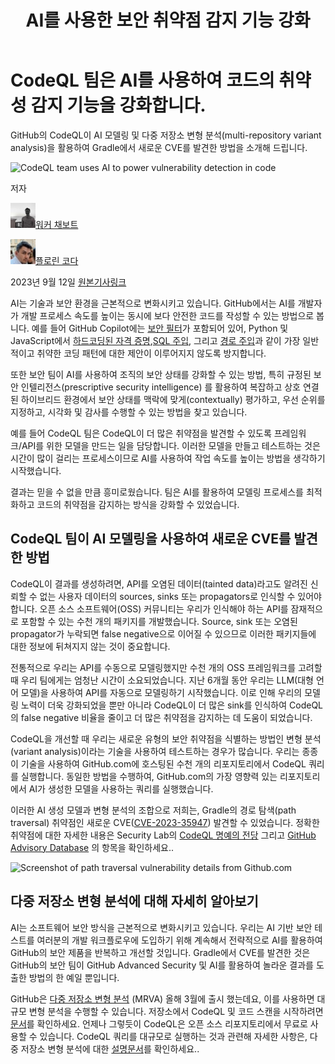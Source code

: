 ﻿---
layout: default
title: AI를 사용한 보안 취약점 감지 기능 강화
nav_order: 13
parent: 07. GitHub 주요 블로그
---

# <a name="_jdcvfx59ecxr"></a>**CodeQL 팀은 AI를 사용하여 코드의 취약성 감지 기능을 강화합니다.**
GitHub의 CodeQL이 AI 모델링 및 다중 저장소 변형 분석(multi-repository variant analysis)을 활용하여 Gradle에서 새로운 CVE를 발견한 방법을 소개해 드립니다.

![CodeQL team uses AI to power vulnerability detection in code](./13src/Aspose.Words.8e4d623a-3b21-4a5d-99db-2226da608641.001.png)

저자

![Walker Chabbott](./13src/Aspose.Words.8e4d623a-3b21-4a5d-99db-2226da608641.002.jpeg)[워커 채보트](https://github.blog/author/wchabbott/)

![Florin Coada](./13src/Aspose.Words.8e4d623a-3b21-4a5d-99db-2226da608641.003.jpeg)[](https://github.blog/author/wchabbott/)[플로린 코다](https://github.blog/author/coadaflorin/)

[](https://github.blog/author/coadaflorin/)2023년 9월 12일 [원본기사링크](https://github.blog/2023-09-12-codeql-team-uses-ai-to-power-vulnerability-detection-in-code/)

AI는 기술과 보안 환경을 근본적으로 변화시키고 있습니다. GitHub에서는 AI를 개발자가 개발 프로세스 속도를 높이는 동시에 보다 안전한 코드를 작성할 수 있는 방법으로 봅니다. 예를 들어 GitHub Copilot에는 [보안 필터](https://github.blog/2023-02-14-github-copilot-now-has-a-better-ai-model-and-new-capabilities/)가 포함되어 있어, Python 및 JavaScript에서 [하드코딩된 자격 증명](https://cwe.mitre.org/data/definitions/798.html),[SQL 주입](https://cwe.mitre.org/data/definitions/89.html), 그리고 [경로 주입](https://cwe.mitre.org/data/definitions/22.html)과 같이 가장 일반적이고 취약한 코딩 패턴에 대한 제안이 이루어지지 않도록 방지합니다.

또한 보안 팀이 AI를 사용하여 조직의 보안 상태를 강화할 수 있는 방법, 특히 규정된 보안 인텔리전스(prescriptive security intelligence) 를 활용하여 복잡하고 상호 연결된 하이브리드 환경에서 보안 상태를 맥락에 맞게(contextually) 평가하고, 우선 순위를 지정하고, 시각화 및 감사를 수행할 수 있는 방법을 찾고 있습니다.

예를 들어 CodeQL 팀은 CodeQL이 더 많은 취약점을 발견할 수 있도록 프레임워크/API를 위한 모델을 만드는 일을 담당합니다. 이러한 모델을 만들고 테스트하는 것은 시간이 많이 걸리는 프로세스이므로 AI를 사용하여 작업 속도를 높이는 방법을 생각하기 시작했습니다.

결과는 믿을 수 없을 만큼 흥미로웠습니다. 팀은 AI를 활용하여 모델링 프로세스를 최적화하고 코드의 취약점을 감지하는 방식을 강화할 수 있었습니다.
## <a name="_4juih4j9htd1"></a>**CodeQL 팀이 AI 모델링을 사용하여 새로운 CVE를 발견한 방법**
CodeQL이 결과를 생성하려면, API를 오염된 데이터(tainted data)라고도 알려진 신뢰할 수 없는 사용자 데이터의 sources, sinks 또는 propagators로 인식할 수 있어야 합니다. 오픈 소스 소프트웨어(OSS) 커뮤니티는 우리가 인식해야 하는 API를 잠재적으로 포함할 수 있는 수천 개의 패키지를 개발했습니다. Source, sink 또는 오염된 propagator가 누락되면 false negative으로 이어질 수 있으므로 이러한 패키지들에 대한 정보에 뒤쳐지지 않는 것이 중요합니다.

전통적으로 우리는 API를 수동으로 모델링했지만 수천 개의 OSS 프레임워크를 고려할 때 우리 팀에게는 엄청난 시간이 소요되었습니다. 지난 6개월 동안 우리는 LLM(대형 언어 모델)을 사용하여 API를 자동으로 모델링하기 시작했습니다. 이로 인해 우리의 모델링 노력이 더욱 강화되었을 뿐만 아니라 CodeQL이 더 많은 sink를 인식하여 CodeQL의 false negative 비율을 줄이고 더 많은 취약점을 감지하는 데 도움이 되었습니다.

CodeQL을 개선할 때 우리는 새로운 유형의 보안 취약점을 식별하는 방법인 변형 분석(variant analysis)이라는 기술을 사용하여 테스트하는 경우가 많습니다. 우리는 종종 이 기술을 사용하여 GitHub.com에 호스팅된 수천 개의 리포지토리에서 CodeQL 쿼리를 실행합니다. 동일한 방법을 수행하여, GitHub.com의 가장 영향력 있는 리포지토리에서 AI가 생성한 모델을 사용하는 쿼리를 실행했습니다.

이러한 AI 생성 모델과 변형 분석의 조합으로 저희는, Gradle의 경로 탐색(path traversal) 취약점인 새로운 CVE([CVE-2023-35947](https://github.com/gradle/gradle/security/advisories/GHSA-84mw-qh6q-v842)) 발견할 수 있었습니다. 정확한 취약점에 대한 자세한 내용은 Security Lab의 [CodeQL 명예의 전당](https://securitylab.github.com/codeql-wall-of-fame/) 그리고 [GitHub Advisory Database](https://github.com/advisories) 의 항목을 확인하세요..

![Screenshot of path traversal vulnerability details from Github.com](./13src/Aspose.Words.8e4d623a-3b21-4a5d-99db-2226da608641.004.png)
## <a name="_vo7ds1kunx2x"></a>**다중 저장소 변형 분석에 대해 자세히 알아보기**
AI는 소프트웨어 보안 방식을 근본적으로 변화시키고 있습니다. 우리는 AI 기반 보안 테스트를 여러분의 개발 워크플로우에 도입하기 위해 계속해서 전략적으로 AI를 활용하여 GitHub의 보안 제품을 반복하고 개선할 것입니다. Gradle에서 CVE를 발견한 것은 GitHub의 보안 팀이 GitHub Advanced Security 및 AI를 활용하여 놀라운 결과를 도출한 방법의 한 예일 뿐입니다.

GitHub은 [다중 저장소 변형 분석](https://github.blog/2023-03-09-multi-repository-variant-analysis-a-powerful-new-way-to-perform-security-research-across-github/) (MRVA) 올해 3월에 출시 했는데요, 이를 사용하면 대규모 변형 분석을 수행할 수 있습니다. 저장소에서 CodeQL 및 코드 스캔을 시작하려면 [문서](https://docs.github.com/rest/code-scanning?apiVersion=2022-11-28)를 확인하세요. 언제나 그렇듯이 CodeQL은 오픈 소스 리포지토리에서 무료로 사용할 수 있습니다. CodeQL 쿼리를 대규모로 실행하는 것과 관련해  자세한 사항은, 다중 저장소 변형 분석에 대한 [설명문서](https://codeql.github.com/docs/codeql-for-visual-studio-code/running-codeql-queries-at-scale-with-mrva/)를 확인하세요..


